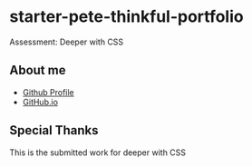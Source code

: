 # starter-pete-thinkful-portfolio
Assessment: Deeper with CSS

## About me

* [Github Profile](https://github.com/MaryGailAng)
* [GitHub.io](https://marygailang.github.io/starter-pete-thinkful-portfolio/)

## Special Thanks
This is the submitted work for deeper with CSS
